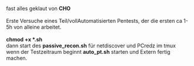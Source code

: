 fast alles geklaut von <b>CHO</b> <br>
<br>
Erste Versuche eines Teil/vollAutomatisierten Pentests, der die ersten ca 1-5h von alleine arbeitet.<br>
<br>
<b>chmod +x *.sh</b><br>
dann start des <b>passive_recon.sh</b> für netdiscover und PCredz im tmux<br>
wenn der Testzeitraum beginnt <b>auto_pt.sh</b> starten und Extern fertig machen.
